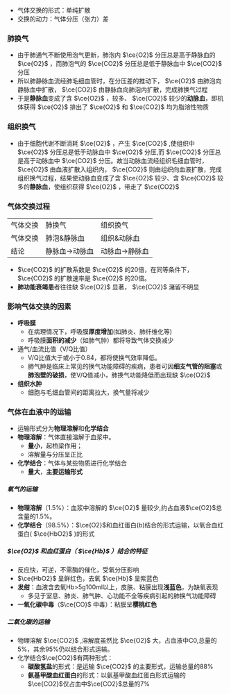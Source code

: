 
- 气体交换的形式：单纯扩散
- 交换的动力：气体分压（张力）差

### 肺换气
- 由于肺通气不断使用泡气更新，肺泡内 $\ce{O2}$ 分压总是高于静脉血的 $\ce{O2}$ ，而肺泡气的 $\ce{CO2}$ 分压总是低于静脉血中 $\ce{CO2}$ 分压
- 所以肺静脉血流经肺毛细血管时，在分压差的推动下， $\ce{O2}$ 由肺泡向静脉血中扩散， $\ce{CO2}$ 由静脉血向肺泡内扩散，完成肺换气过程
- 于是**静脉血**变成了含 $\ce{O2}$ ，较多、 $\ce{CO2}$ 较少的**动脉血**，即机体获得 $\ce{O2}$ 排出了 $\ce{O2}$ 和 $\ce{CO2}$ 均为脂溶性物质

### 组织换气
- 由于细胞代谢不断消耗 $\ce{O2}$ ，产生 $\ce{CO2}$ ,使组织中 $\ce{O2}$ 分压总是低于动脉血中 $\ce{O2}$ 分压,而 $\ce{CO2}$ 分压总是高于动脉血中 $\ce{CO2}$ 分压。故当动脉血流经组织毛细血管时， $\ce{O2}$ 由血液扩散入组织内， $\ce{CO2}$ 则由组织向血液扩散，完成组织换气过程，结果使动脉血变成了含 $\ce{O2}$ 较少、含 $\ce{CO2}$ 较多的**静脉血**，使组织获得 $\ce{O2}$ ，带走了 $\ce{CO2}$    

### 气体交换过程

| | | | 
| - | - | - |  
| 气体交换 | 肺换气 | 组织换气 |  
| 气体交换 | 肺泡&静脉血 | 组织&动脉血 |  
| 结论 | 静脉血→动脉血 | 动脉血→静脉血 |  

-  $\ce{CO2}$ 的扩散系数是 $\ce{O2}$ 的20倍，在同等条件下， $\ce{CO2}$ 的扩散速率是 $\ce{O2}$ 的20倍。
- **肺功能衰竭患**者往往缺 $\ce{O2}$ 显著， $\ce{CO2}$ 潴留不明显

### 影响气体交换的因素

- **呼吸膜**
	- 在病理情况下，呼吸膜**厚度增加**(如肺炎、肺纤维化等)
	- 呼吸膜**面积的减少**（如肺气肿）都将导致气体交换减少
- 通气/血流比值（V/Q比值）
	- V/Q比值大于或小于0.84，都将使换气效率降低。
	- 肺气肿是临床上常见的换气功能障碍的疾病，患者可因**细支气管的阻塞**或**肺泡壁的破损**，使V/Q值减小，肺换气功能降低而出现缺 $\ce{O2}$ 
- **组织水肿**
	- 细胞与毛细血管间的距离拉大，换气量将减少

### 气体在血液中的运输

- 运输形式分为**物理溶解**和**化学结合**
- **物理溶解**：气体直接溶解于血浆中。
	- **量小**，起桥梁作用；
	- 溶解量与分压呈正比
- **化学结合**：气体与某些物质进行化学结合
	- **量大**，**主要运输形式**

##### 氧气的运输
- **物理溶解**（1.5%）：血浆中溶解的 $\ce{O2}$ 量较少,约占血液$\ce{O2}$总含量的1.5%。
- **化学结合**（98.5%）：$\ce{O2}$和血红蛋白(b)结合的形式运输，以氧合血红蛋白( $\ce{HbO2}$ )的形式

#####  $\ce{O2}$ 和血红蛋白（ $\ce{Hb}$ ）结合的特征
- 反应快，可逆，不需酶的催化，受氧分压影响
-  $\ce{HbO2}$ 呈鲜红色，去氧 $\ce{Hb}$ 呈紫蓝色
- **发绀**：血液含去氧Hb>5g100ml以上，皮肤、粘膜出现**浅蓝色**，为缺氧表现
	- 多见于室息、肺炎、肺气肿、心功能不全等疾病引起的肺换气功能障碍
 - **一氧化碳中毒**（$\ce{CO}$ 中毒）：粘膜呈**樱桃红色**

##### 二氧化碳的运输
- 物理溶解 $\ce{CO2}$ ,溶解度虽然比 $\ce{O2}$ 大，占血液中C0,总量的5%，其余95%仍以结合形式运输。
- 化学结合$\ce{CO2}$有两种形式：
	- **碳酸氢盐**的形式：是运输 $\ce{CO2}$ 的主要形式，运输总量的88%
	- **氨基甲酸血红蛋白**的形式：以氨基甲酸血红蛋白形式运输的$\ce{CO2}$仅占血中$\ce{CO2}$总量的7%